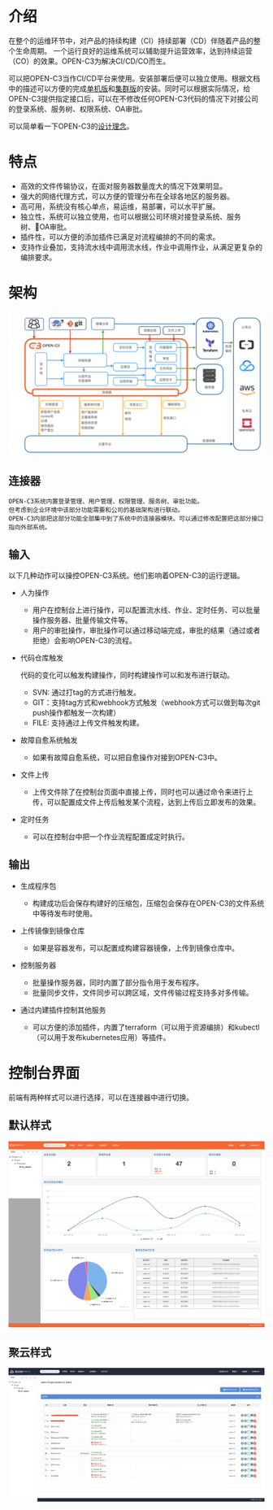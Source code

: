# 介绍

在整个的运维环节中，对产品的持续构建（CI）持续部署（CD）伴随着产品的整个生命周期。
一个运行良好的运维系统可以辅助提升运营效率，达到持续运营（CO）的效果。OPEN-C3为解决CI/CD/CO而生。

可以把OPEN-C3当作CI/CD平台来使用。安装部署后便可以独立使用。根据文档中的描述可以方便的完成[单机版](/单机版安装/README.md)和[集群版](/集群版安装/README.md)的安装。同时可以根据实际情况，给OPEN-C3提供指定接口后，可以在不修改任何OPEN-C3代码的情况下对接公司的登录系统、服务树、权限系统、OA审批。

可以简单看一下OPEN-C3的[设计理念](/设计理念/README.md)。

# 特点

* 高效的文件传输协议，在面对服务器数量庞大的情况下效果明显。
* 强大的网络代理方式，可以方便的管理分布在全球各地区的服务器。
* 高可用，系统没有核心单点，易运维，易部署，可以水平扩展。
* 独立性，系统可以独立使用，也可以根据公司环境对接登录系统、服务树、OA审批。
* 插件性，可以方便的添加插件已满足对流程编排的不同的需求。
* 支持作业叠加，支持流水线中调用流水线，作业中调用作业，从满足更复杂的编排要求。

# 架构

![架构图](/介绍/images/架构图.png)

## 连接器
```
OPEN-C3系统内置登录管理、用户管理、权限管理、服务树、审批功能。
但考虑到企业环境中该部分功能需要和公司的基础架构进行联动。
OPEN-C3内部把这部分功能全部集中到了系统中的连接器模块。可以通过修改配置把这部分接口指向外部系统。
```
## 输入

以下几种动作可以操控OPEN-C3系统。他们影响着OPEN-C3的运行逻辑。

* 人为操作
   * 用户在控制台上进行操作，可以配置流水线、作业、定时任务、可以批量操作服务器、批量传输文件等。
   * 用户的审批操作，审批操作可以通过移动端完成，审批的结果（通过或者拒绝）会影响OPEN-C3的流程。


* 代码仓库触发

    代码的变化可以触发构建操作，同时构建操作可以和发布进行联动。

   * SVN: 通过打tag的方式进行触发。
   * GIT：支持tag方式和webhook方式触发（webhook方式可以做到每次git push操作都触发一次构建）
   * FILE: 支持通过上传文件触发构建。


* 故障自愈系统触发

   * 如果有故障自愈系统，可以把自愈操作对接到OPEN-C3中。


* 文件上传

    * 上传文件除了在控制台页面中直接上传，同时也可以通过命令来进行上传，可以配置成文件上传后触发某个流程，达到上传后立即发布的效果。


* 定时任务

    * 可以在控制台中把一个作业流程配置成定时执行。

## 输出

* 生成程序包

   * 构建成功后会保存构建好的压缩包，压缩包会保存在OPEN-C3的文件系统中等待发布时使用。


* 上传镜像到镜像仓库

    * 如果是容器发布，可以配置成构建容器镜像，上传到镜像仓库中。


* 控制服务器

    * 批量操作服务器，同时内置了部分指令用于发布程序。
    * 批量同步文件，文件同步可以跨区域，文件传输过程支持多对多传输。


* 通过内建插件控制其他服务

    * 可以方便的添加插件，内置了terraform（可以用于资源编排）和kubectl（可以用于发布kubernetes应用）等插件。


# 控制台界面

前端有两种样式可以进行选择，可以在连接器中进行切换。

## 默认样式

![仪表盘](/介绍/images/仪表盘.png)

## 聚云样式

![聚云样式](/介绍/images/juyun样式.png)